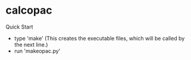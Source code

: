 # calcopac
Quick Start
- type 'make' (This creates the executable files, which will be called by the next line.)
- run 'makeopac.py'
